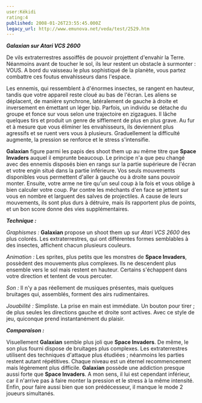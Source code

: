 ```yaml
---
user:Kékidi
rating:4
published: 2008-01-26T23:55:45.000Z
legacy_url: http://www.emunova.net/veda/test/2529.htm
---
```

_**Galaxian sur Atari VCS 2600**_  

  

De vils extraterrestres assoiffés de pouvoir projettent d'envahir la Terre. Néanmoins avant de toucher le sol, ils leur restent un obstacle à surmonter : VOUS. A bord du vaisseau le plus sophistiqué de la planète, vous partez combattre ces foutus envahisseurs dans l'espace.  

  

Les ennemis, qui ressemblent à d'énormes insectes, se rangent en hauteur, tandis que votre appareil reste cloué au bas de l'écran. Les aliens se déplacent, de manière synchrone, latéralement de gauche à droite et inversement en émettant un léger bip. Parfois, un individu se détache du groupe et fonce sur vous selon une trajectoire en zigzagues. Il lâche quelques tirs et produit un genre de sifflement de plus en plus grave. Au fur et à mesure que vous éliminer les envahisseurs, ils deviennent plus agressifs et se ruent vers vous à plusieurs. Graduellement la difficulté augmente, la pression se renforce et le stress s'intensifie.  

  

**Galaxian** figure parmi les papis des shoot them up au même titre que **Space Invaders** auquel il emprunte beaucoup. Le principe n'a que peu changé avec des ennemis disposés bien en rangs sur la partie supérieure de l'écran et votre engin situé dans la partie inférieure. Vos seuls mouvements disponibles vous permettent d'aller à gauche ou à droite sans pouvoir monter. Ensuite, votre arme ne tire qu'un seul coup à la fois et vous oblige à bien calculer votre coup. Par contre les méchants d'en face se jettent sur vous en nombre et larguent des salves de projectiles. A cause de leurs mouvements, ils sont plus durs à détruire, mais ils rapportent plus de points, et un bon score donne des vies supplémentaires.  

  

_**Technique :**_  

  

_Graphismes :_ **Galaxian** propose un shoot them up sur _Atari VCS 2600_ des plus colorés. Les extraterrestres, qui ont différentes formes semblables à des insectes, affichent chacun plusieurs couleurs.  

_Animation :_ Les sprites, plus petits que les monstres de **Space Invaders**, possèdent des mouvements plus complexes. Ils ne descendent plus ensemble vers le sol mais restent en hauteur. Certains s'échappent dans votre direction et tentent de vous percuter.  

_Son :_ Il n'y a pas réellement de musiques présentes, mais quelques bruitages qui, assemblés, forment des airs rudimentaires.  

_Jouabilité :_ Simpliste. La prise en main est immédiate. Un bouton pour tirer ; de plus seules les directions gauche et droite sont actives. Avec ce style de jeu, quiconque prend instantanément du plaisir.  

  

_**Comparaison :**_  

  

Visuellement **Galaxian** semble plus joli que **Space Invaders**. De même, le son plus fourni dispose de bruitages plus complexes. Les extraterrestres utilisent des techniques d'attaque plus étudiées ; néanmoins les parties restent autant répétitives. Chaque niveau est un éternel recommencement mais légèrement plus difficile. **Galaxian** possède une addiction presque aussi forte que **Space Invaders**. A mon sens, il lui est cependant inférieur, car il n'arrive pas à faire monter la pression et le stress à la même intensité. Enfin, pour faire aussi bien que son prédécesseur, il manque le mode 2 joueurs simultanés.